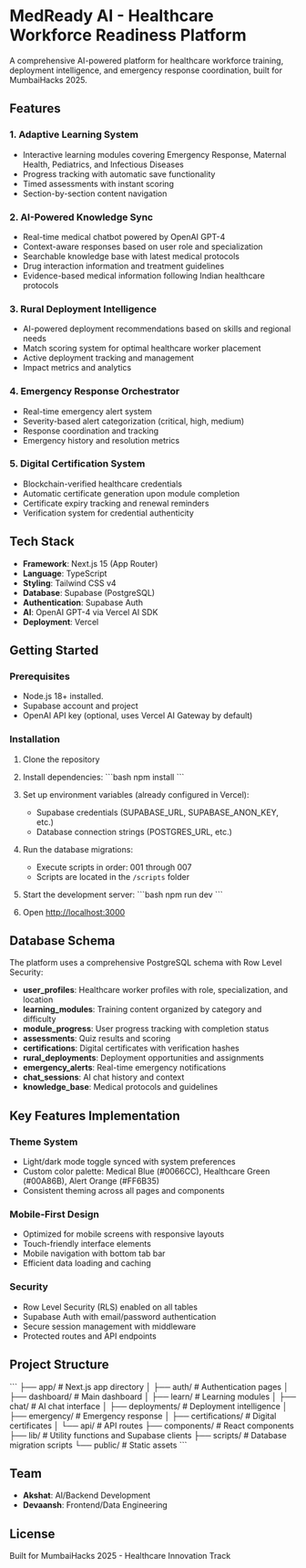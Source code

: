 # MedReady AI - Healthcare Workforce Readiness Platform

A comprehensive AI-powered platform for healthcare workforce training, deployment intelligence, and emergency response coordination, built for MumbaiHacks 2025.

## Features

### 1. Adaptive Learning System
- Interactive learning modules covering Emergency Response, Maternal Health, Pediatrics, and Infectious Diseases
- Progress tracking with automatic save functionality
- Timed assessments with instant scoring
- Section-by-section content navigation

### 2. AI-Powered Knowledge Sync
- Real-time medical chatbot powered by OpenAI GPT-4
- Context-aware responses based on user role and specialization
- Searchable knowledge base with latest medical protocols
- Drug interaction information and treatment guidelines
- Evidence-based medical information following Indian healthcare protocols

### 3. Rural Deployment Intelligence
- AI-powered deployment recommendations based on skills and regional needs
- Match scoring system for optimal healthcare worker placement
- Active deployment tracking and management
- Impact metrics and analytics

### 4. Emergency Response Orchestrator
- Real-time emergency alert system
- Severity-based alert categorization (critical, high, medium)
- Response coordination and tracking
- Emergency history and resolution metrics

### 5. Digital Certification System
- Blockchain-verified healthcare credentials
- Automatic certificate generation upon module completion
- Certificate expiry tracking and renewal reminders
- Verification system for credential authenticity

## Tech Stack

- **Framework**: Next.js 15 (App Router)
- **Language**: TypeScript
- **Styling**: Tailwind CSS v4
- **Database**: Supabase (PostgreSQL)
- **Authentication**: Supabase Auth
- **AI**: OpenAI GPT-4 via Vercel AI SDK
- **Deployment**: Vercel

## Getting Started

### Prerequisites

- Node.js 18+ installed.
- Supabase account and project
- OpenAI API key (optional, uses Vercel AI Gateway by default)

### Installation

1. Clone the repository
2. Install dependencies:
   \`\`\`bash
   npm install
   \`\`\`

3. Set up environment variables (already configured in Vercel):
   - Supabase credentials (SUPABASE_URL, SUPABASE_ANON_KEY, etc.)
   - Database connection strings (POSTGRES_URL, etc.)

4. Run the database migrations:
   - Execute scripts in order: 001 through 007
   - Scripts are located in the `/scripts` folder

5. Start the development server:
   \`\`\`bash
   npm run dev
   \`\`\`

6. Open [http://localhost:3000](http://localhost:3000)

## Database Schema

The platform uses a comprehensive PostgreSQL schema with Row Level Security:

- **user_profiles**: Healthcare worker profiles with role, specialization, and location
- **learning_modules**: Training content organized by category and difficulty
- **module_progress**: User progress tracking with completion status
- **assessments**: Quiz results and scoring
- **certifications**: Digital certificates with verification hashes
- **rural_deployments**: Deployment opportunities and assignments
- **emergency_alerts**: Real-time emergency notifications
- **chat_sessions**: AI chat history and context
- **knowledge_base**: Medical protocols and guidelines

## Key Features Implementation

### Theme System
- Light/dark mode toggle synced with system preferences
- Custom color palette: Medical Blue (#0066CC), Healthcare Green (#00A86B), Alert Orange (#FF6B35)
- Consistent theming across all pages and components

### Mobile-First Design
- Optimized for mobile screens with responsive layouts
- Touch-friendly interface elements
- Mobile navigation with bottom tab bar
- Efficient data loading and caching

### Security
- Row Level Security (RLS) enabled on all tables
- Supabase Auth with email/password authentication
- Secure session management with middleware
- Protected routes and API endpoints

## Project Structure

\`\`\`
├── app/                    # Next.js app directory
│   ├── auth/              # Authentication pages
│   ├── dashboard/         # Main dashboard
│   ├── learn/             # Learning modules
│   ├── chat/              # AI chat interface
│   ├── deployments/       # Deployment intelligence
│   ├── emergency/         # Emergency response
│   ├── certifications/    # Digital certificates
│   └── api/               # API routes
├── components/            # React components
├── lib/                   # Utility functions and Supabase clients
├── scripts/               # Database migration scripts
└── public/                # Static assets
\`\`\`

## Team

- **Akshat**: AI/Backend Development
- **Devaansh**: Frontend/Data Engineering

## License

Built for MumbaiHacks 2025 - Healthcare Innovation Track
